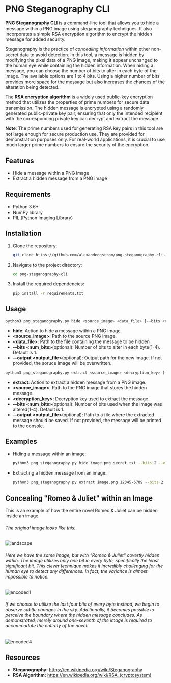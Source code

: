 # PNG Steganography CLI

__PNG Steganography CLI__ is a command-line tool that allows you to hide a message within a PNG image using steganography techniques. It also incorporates a simple RSA encryption algorithm to encrypt the hidden message for added security.

Steganography is the practice of _concealing information_ within other non-secret data to avoid detection. In this tool, a message is hidden by modifying the pixel data of a PNG image, making it appear unchanged to the human eye while containing the hidden information. When hiding a message, you can choose the number of bits to alter in each byte of the image. The available options are 1 to 4 bits. Using a higher number of bits provides more space for the message but also increases the chances of the alteration being detected.

The __RSA encryption algorithm__ is a widely used public-key encryption method that utilizes the properties of prime numbers for secure data transmission. The hidden message is encrypted using a randomly generated public-private key pair, ensuring that only the intended recipient with the corresponding private key can decrypt and extract the message.

__Note__: The prime numbers used for generating RSA key pairs in this tool are not large enough for secure production use. They are provided for demonstration purposes only. For real-world applications, it is crucial to use much larger prime numbers to ensure the security of the encryption.

## Features

- Hide a message within a PNG image
- Extract a hidden message from a PNG image

## Requirements

- Python 3.6+
- NumPy library
- PIL (Python Imaging Library)

## Installation

1. Clone the repository:

   ```bash
   git clone https://github.com/alexandengstrom/png-steganography-cli.git

2. Navigate to the project directory:
   ```bash
   cd png-steganography-cli
3. Install the required dependencies:
   ```bash
   pip install -r requirements.txt

## Usage
```bash
python3 png_steganography.py hide <source_image> <data_file> [--bits <num_bits>] [--output <output_image>]
```
* __hide__: Action to hide a message within a PNG image.
* __&lt;source_image&gt;__: Path to the source PNG image.
* __&lt;data_file&gt;__: Path to the file containing the message to be hidden
* __--bits &lt;num_bits&gt;__(optional): Number of bits to alter in each byte(1-4). Default is 1.
* __--output &lt;output_file&gt;__(optional): Output path for the new image. If not provided, the soruce image will be overwritten.

``` bash
python3 png_steganography.py extract <source_image> <decryption_key> [--bits <num_bits>] [--output <output_file>]
```
* __extract__: Action to extract a hidden message from a PNG image.
* __&lt;source_image&gt;__: Path to the PNG image that stores the hidden message.
* __&lt;decryption_key&gt;__: Decryption key used to extract the message.
* __--bits &lt;num_bits&gt;__(optional): Number of bits used when the image was altered(1-4). Default is 1.
* __--output &lt;output_file&gt;__(optional): Path to a file where the extracted message should be saved. If not provided, the message will be printed to the console.

## Examples
* Hiding a message within an image:
  ``` bash
  python3 png_steganography.py hide image.png secret.txt --bits 2 --output output.png
  ```
* Extracting a hidden message from an image:
  ``` bash
  python3 png_steganography.py extract image.png 12345-6789 --bits 2 --output extracted.txt
  ```
## Concealing "Romeo & Juliet" within an Image
This is an example of how the entire novel Romeo & Juliet can be hidden inside an image.

###### The original image looks like this:
![landscape](https://github.com/alexandengstrom/png-steganography-cli/assets/123507241/1099914d-fd33-4bac-9ccb-db5e764ba008)

###### Here we have the same image, but with "Romeo & Juliet" covertly hidden within. The image utilizes only one bit in every byte, specifically the least significant bit. This clever technique makes it incredibly challenging for the human eye to detect any differences. In fact, the variance is almost impossible to notice.
![encoded1](https://github.com/alexandengstrom/png-steganography-cli/assets/123507241/6138d048-b854-4f3a-8969-610956bcb4be)

###### If we choose to utilize the last four bits of every byte instead, we begin to observe subtle changes in the sky. Additionally, it becomes possible to perceive the boundary where the hidden message concludes. As demonstrated, merely around one-seventh of the image is required to accommodate the entirety of the novel.
![encoded4](https://github.com/alexandengstrom/png-steganography-cli/assets/123507241/36924519-d143-48c3-bf65-418d322c64da)

## Resources
* __Steganography:__ https://en.wikipedia.org/wiki/Steganography
* __RSA Algorithm:__ https://en.wikipedia.org/wiki/RSA_(cryptosystem)

